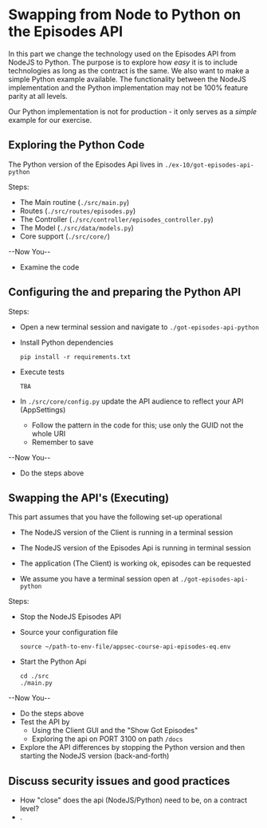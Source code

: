 # Swapping from Node to Python on the Episodes API

In this part we change the technology used on the Episodes API from NodeJS to Python. The purpose is to explore how _easy_ it is to include technologies as long as the contract is the same. We also want to make a simple Python example available. The functionality between the NodeJS implementation and the Python implementation may not be 100% feature parity at all levels.

Our Python implementation is not for production - it only serves as a _simple_ example for our exercise.

## Exploring the Python Code

The Python version of the Episodes Api lives in `./ex-10/got-episodes-api-python`

Steps:

- The Main routine (`./src/main.py`)
- Routes (`./src/routes/episodes.py`)
- The Controller (`./src/controller/episodes_controller.py`)
- The Model (`./src/data/models.py`)
- Core support (`./src/core/`)

--Now You--

- Examine the code

## Configuring the and preparing the Python API

Steps:

- Open a new terminal session and navigate to `./got-episodes-api-python`
- Install Python dependencies

    ```shell
    pip install -r requirements.txt 
    ```
- Execute tests

    ```shell
    TBA 
    ```
- In `./src/core/config.py` update the API audience to reflect your API (AppSettings)
    - Follow the pattern in the code for this; use only the GUID not the whole URI
    - Remember to save

--Now You--

- Do the steps above


## Swapping the API's (Executing)

This part assumes that you have the following set-up operational
- The NodeJS version of the Client is running in a terminal session
- The NodeJS version of the Episodes Api is running in terminal session
- The application (The Client) is working ok, episodes can be requested

- We assume you have a terminal session open at `./got-episodes-api-python`

Steps:

- Stop the NodeJS Episodes API
- Source your configuration file

    ```shell
    source ~/path-to-env-file/appsec-course-api-episodes-eq.env 
    ```
- Start the Python Api

    ```shell
    cd ./src
    ./main.py
    ```

--Now You--

- Do the steps above
- Test the API by
    - Using the Client GUI and the "Show Got Episodes"
    - Exploring the api on PORT 3100 on path `/docs` 
- Explore the API differences by stopping the Python version and then starting the NodeJS version (back-and-forth)

## Discuss security issues and good practices

- How "close" does the api (NodeJS/Python) need to be, on a contract level?
- .

